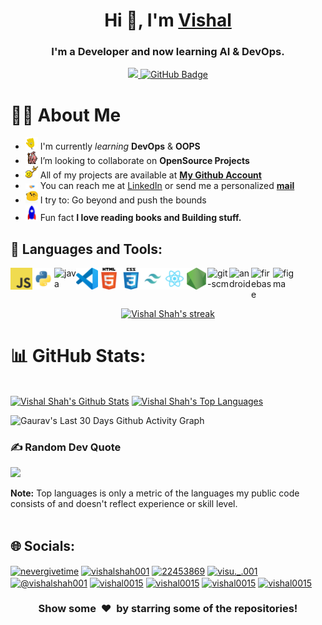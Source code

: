 <h1 align="center">Hi 👋, I'm <a href="https://www.google.com/search?q=Vishal Shah Gl Bajaj Institute of Technology" target="blank">
Vishal</a></h1>

<h3 align="center">I'm a Developer and now learning AI & DevOps.</h3>

<p align="center">
<a href="https://github.com/Meghna-DAS/github-profile-views-counter">
    <img src="https://komarev.com/ghpvc/?username=Visha193">
</a>
<a href="https://github.com/Visha193?tab=followers"><img src="https://img.shields.io/github/followers/Visha193?label=Followers&style=social" alt="GitHub Badge"></a>
</p>

# 🙋‍♂️ About Me

- <img alt="GIF" src="https://github.com/Visha193/Visha193/blob/main/Assets/wave.gif" width="20px" /> I'm currently *learning* **DevOps** & **OOPS** 
- <img alt="GIF" src="https://github.com/Visha193/Visha193/blob/main/Assets/gandalf_parrot.gif" width="20px" /> I’m looking to collaborate on **OpenSource Projects**
- <img alt="GIF" src="https://github.com/Visha193/Visha193/blob/main/Assets/headbang.gif" width="20px" /> All of my projects are available at **[My Github Account](https://github.com/Visha193?tab=repositories)**
- <img alt="GIF" src="https://github.com/Visha193/Visha193/blob/main/Assets/Handshake.gif" width="20px" /> You can reach me at [LinkedIn](https://www.linkedin.com/in/vishalshah001/) or send me a personalized **<a href="mailto:Vishal12kl@gmail.com?subject=Hola%20Vishal">mail</a>** 
- <img alt="GIF" src="https://github.com/Visha193/Visha193/blob/main/Assets/happy.gif" width="20px" /> I try to: Go beyond and push the bounds
- <img alt="GIF" src="https://github.com/Visha193/Visha193/blob/main/Assets/Rocket.gif" width="20px" /> Fun fact **I love reading books and Building stuff.**


## 🚀 Languages and Tools:

<p align="left">
    
<img align="left" alt="JavaScript" width="35px" src="https://raw.githubusercontent.com/github/explore/80688e429a7d4ef2fca1e82350fe8e3517d3494d/topics/javascript/javascript.png" />
<img align="left" alt="HTML5" width="35px" src="https://raw.githubusercontent.com/github/explore/80688e429a7d4ef2fca1e82350fe8e3517d3494d/topics/python/python.png" />
<img align="left" alt="java" width="35px" src="https://img.icons8.com/color/48/null/java-coffee-cup-logo--v1.png" />
<img align="left" alt="Visual Studio Code" width="35px" src="https://raw.githubusercontent.com/github/explore/80688e429a7d4ef2fca1e82350fe8e3517d3494d/topics/visual-studio-code/visual-studio-code.png" />
<img align="left" alt="HTML5" width="35px" src="https://raw.githubusercontent.com/github/explore/80688e429a7d4ef2fca1e82350fe8e3517d3494d/topics/html/html.png" />
<img align="left" alt="CSS3" width="35px" src="https://raw.githubusercontent.com/github/explore/80688e429a7d4ef2fca1e82350fe8e3517d3494d/topics/css/css.png" />
<img align="left" alt="tailwind" width="35px" src="https://raw.githubusercontent.com/github/explore/80688e429a7d4ef2fca1e82350fe8e3517d3494d/topics/tailwind/tailwind.png" />
<img align="left" alt="React" width="35px" src="https://raw.githubusercontent.com/github/explore/80688e429a7d4ef2fca1e82350fe8e3517d3494d/topics/react/react.png" />
<img align="left" alt="Node.js" width="35px" src="https://raw.githubusercontent.com/github/explore/80688e429a7d4ef2fca1e82350fe8e3517d3494d/topics/nodejs/nodejs.png" />
<img align="left" alt="git-scm" width="35px" src="https://img.icons8.com/color/48/000000/git.png" />
    <img align="left" alt="android" width="35px" src="https://img.icons8.com/fluency/48/000000/android-os.png" />
    <img align="left" alt="firebase" width="35px" src="https://img.icons8.com/color/48/000000/google-firebase-console.png" />
    <img align="left" alt="figma" width="35px" src="https://img.icons8.com/color/48/000000/figma--v2.png" />
</p>
<br/>
<br/>
<br/>
<p align="center"><a href="https://github.com/Visha193/github-readme-streak-stats">
        <img title="🔥 Get streak stats for your profile at git.io/streak-stats" alt="Vishal Shah's streak" src="https://github-readme-streak-stats.herokuapp.com/?user=Visha193&theme=swift&hide_border=false"/>
</a></p>

# 📊 GitHub Stats:
<br/>
    <a href="https://github.com/Visha193/github-readme-stats"><img alt="Vishal Shah's Github Stats" src="https://github-readme-stats.vercel.app/api?username=Visha193&show_icons=true&count_private=true&theme=react&hide_border=true&bg_color=0D1117" /></a>
  <a href="https://github.com/Visha193/github-readme-stats"><img alt="Vishal Shah's Top Languages" src="https://github-readme-stats.vercel.app/api/top-langs/?username=Visha193&langs_count=8&count_private=true&layout=compact&theme=react&hide_border=true&bg_color=0D1117" /></a>
  <br/>

![Gaurav's Last 30 Days Github Activity Graph](https://gaurav-github-readme-activity-graph.vercel.app/graph?username=Visha193&theme=tokyo-night)
### ✍️ Random Dev Quote
![](https://quotes-github-readme.vercel.app/api?type=horizontal&theme=radical)

 <b>Note:</b> Top languages is only a metric of the languages my public code consists of and doesn't reflect experience or skill level.
<br/>
<br/>
## 🌐 Socials:
<a href="https://twitter.com/nevergivetime" target="blank"><img align="center" src="https://raw.githubusercontent.com/rahuldkjain/github-profile-readme-generator/master/src/images/icons/Social/twitter.svg" alt="nevergivetime" height="30" width="40" /></a>
<a href="https://linkedin.com/in/vishalshah001" target="blank"><img align="center" src="https://raw.githubusercontent.com/rahuldkjain/github-profile-readme-generator/master/src/images/icons/Social/linked-in-alt.svg" alt="vishalshah001" height="30" width="40" /></a>
<a href="https://stackoverflow.com/users/22453869" target="blank"><img align="center" src="https://raw.githubusercontent.com/rahuldkjain/github-profile-readme-generator/master/src/images/icons/Social/stack-overflow.svg" alt="22453869" height="30" width="40" /></a>
<a href="https://instagram.com/visu._.001" target="blank"><img align="center" src="https://raw.githubusercontent.com/rahuldkjain/github-profile-readme-generator/master/src/images/icons/Social/instagram.svg" alt="visu._.001" height="30" width="40" /></a>
<a href="https://medium.com/@vishalshah001" target="blank"><img align="center" src="https://raw.githubusercontent.com/rahuldkjain/github-profile-readme-generator/master/src/images/icons/Social/medium.svg" alt="@vishalshah001" height="30" width="40" /></a>
<a href="https://www.codechef.com/users/vishal0015" target="blank"><img align="center" src="https://cdn.jsdelivr.net/npm/simple-icons@3.1.0/icons/codechef.svg" alt="vishal0015" height="30" width="40" /></a>
<a href="https://codeforces.com/profile/vishal0015" target="blank"><img align="center" src="https://raw.githubusercontent.com/rahuldkjain/github-profile-readme-generator/master/src/images/icons/Social/codeforces.svg" alt="vishal0015" height="30" width="40" /></a>
<a href="https://www.leetcode.com/vishal0015" target="blank"><img align="center" src="https://raw.githubusercontent.com/rahuldkjain/github-profile-readme-generator/master/src/images/icons/Social/leet-code.svg" alt="vishal0015" height="30" width="40" /></a>
<a href="https://auth.geeksforgeeks.org/user/vishal0015" target="blank"><img align="center" src="https://raw.githubusercontent.com/rahuldkjain/github-profile-readme-generator/master/src/images/icons/Social/geeks-for-geeks.svg" alt="vishal0015" height="30" width="40" /></a>
</p>
<div align="center">
<h3 align="center">Show some &nbsp;❤️&nbsp; by starring some of the repositories!</h3>
</div>
